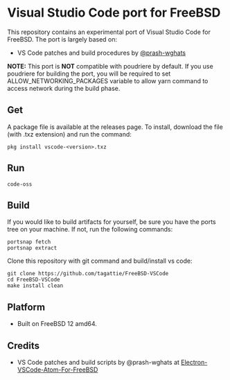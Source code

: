 # Visual Studio Code port for FreeBSD
This repository contains an experimental port of Visual Studio Code for FreeBSD. The port is largely based on:

- VS Code patches and build procedures by [@prash-wghats](https://github.com/prash-wghats/)

**NOTE:** This port is **NOT** compatible with poudriere by default. If you use poudriere for building the port, you will be required to set ALLOW_NETWORKING_PACKAGES variable to allow yarn command to access network during the build phase.

## Get
A package file is available at the releases page. To install, download the file (with .txz extension) and run the command:

``` shell
pkg install vscode-<version>.txz
```

## Run

``` shell
code-oss
```

## Build
If you would like to build artifacts for yourself, be sure you have the ports tree on your machine. If not, run the following commands:

``` shell
portsnap fetch
portsnap extract
```

Clone this repository with git command and build/install vs code:

``` shell
git clone https://github.com/tagattie/FreeBSD-VSCode
cd FreeBSD-VSCode
make install clean
```

## Platform
- Built on FreeBSD 12 amd64.

## Credits
- VS Code patches and build scripts by @prash-wghats at [Electron-VSCode-Atom-For-FreeBSD](https://github.com/prash-wghats/Electron-VSCode-Atom-For-FreeBSD)
